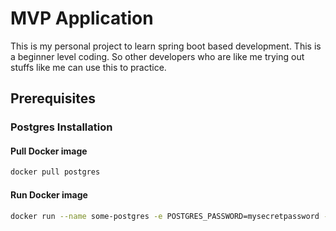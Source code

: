 # MVP Application
This is my personal project to learn spring boot based development. This is a beginner level coding. So other developers who are like me trying out stuffs like me can use this to practice.
## Prerequisites
### Postgres Installation
#### Pull Docker image
```bash
docker pull postgres
```
#### Run Docker image
```bash
docker run --name some-postgres -e POSTGRES_PASSWORD=mysecretpassword -p 5432:5432 -d postgres
```